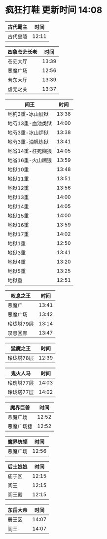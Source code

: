 # 疯狂打鞋 更新时间 14:08

| 古代霸主   | 时间    |
|--------|-------|
| 古代皇陵 | 12:11 |

| 四象苍茫长老   | 时间    |
|--------|-------|
| 苍茫大厅 | 13:39 |
| 恶魔广场 | 12:56 |
| 若东大厅 | 13:39 |
| 虚无之关 | 13:37 |

| 间王   | 时间    |
|--------|-------|
| 地钓3重-冰山展狱 | 13:38 |
| 地芍13重-血池类狱 | 14:00 |
| 地芍3重-冰山炉狱 | 13:38 |
| 地芍3重-油帆炼狱 | 13:41 |
| 地省14重-枉死糊狼 | 14:05 |
| 地省16重-火山糊狼 | 13:59 |
| 地狱10重 | 13:48 |
| 地狱11重 | 13:51 |
| 地狱12重 | 13:56 |
| 地狱13重 | 14:00 |
| 地狱14重 | 14:05 |
| 地狱15重 | 14:00 |
| 地狱16重 | 13:59 |
| 地狱17重 | 14:02 |
| 地狱1重 | 12:50 |
| 地狱3重 | 13:41 |
| 地狱4重 | 13:20 |
| 地狱5重 | 13:25 |
| 地狱重 | 12:51 |

| 叹息之王   | 时间    |
|--------|-------|
| 恶魔广 | 13:41 |
| 恶魔广场 | 13:42 |
| 玲珑塔79层 | 13:14 |
| 叹息回廊 | 13:47 |

| 猛魔之王   | 时间    |
|--------|-------|
| 玲珑塔78层 | 12:39 |

| 鬼火人马   | 时间    |
|--------|-------|
| 玲瑰塔77层 | 14:03 |
| 玲珑塔77层 | 14:02 |

| 魔界巨兽   | 时间    |
|--------|-------|
| 恶魔广场 | 12:52 |
| 恶魔广场捷 | 12:52 |

| 魔界统领   | 时间    |
|--------|-------|
| 恶魔广场 | 12:56 |

| 后土娘娘   | 时间    |
|--------|-------|
| 疝于区 | 12:15 |
| 阎王 | 12:15 |
| 阎王殿 | 12:15 |

| 东岳大帝   | 时间    |
|--------|-------|
| 册王区 | 14:07 |
| 阎王 | 14:07 |